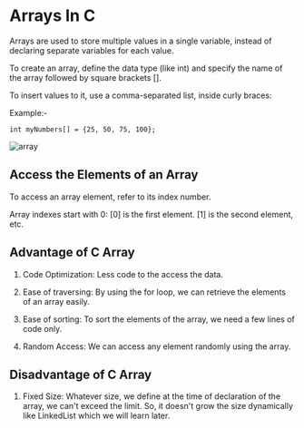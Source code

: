 # Arrays In C

Arrays are used to store multiple values in a single variable, instead of declaring separate variables for each value.

To create an array, define the data type (like int) and specify the name of the array followed by square brackets [].

To insert values to it, use a comma-separated list, inside curly braces:




Example:-

    int myNumbers[] = {25, 50, 75, 100};
    
    
    
![array](https://user-images.githubusercontent.com/124857399/234393064-81b4e1ed-096f-4d08-b707-8fe93fa39089.png)
 
    
## Access the Elements of an Array

To access an array element, refer to its index number.

Array indexes start with 0: [0] is the first element. [1] is the second element, etc.

## Advantage of C Array

1) Code Optimization: Less code to the access the data.

2) Ease of traversing: By using the for loop, we can retrieve the elements of an array easily.

3) Ease of sorting: To sort the elements of the array, we need a few lines of code only.

4) Random Access: We can access any element randomly using the array.

## Disadvantage of C Array

1) Fixed Size: Whatever size, we define at the time of declaration of the array, we can't exceed the limit. So, it doesn't grow the size dynamically like LinkedList which we will learn later. 
